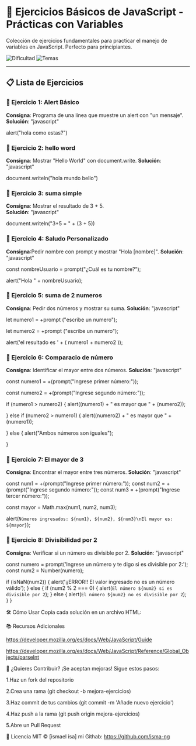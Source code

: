 # 🚀 Ejercicios Básicos de JavaScript - Prácticas con Variables

Colección de ejercicios fundamentales para practicar el manejo de variables en JavaScript. Perfecto para principiantes. 

![Dificultad](https://img.shields.io/badge/Nivel-B%C3%A1sico-green) 
![Temas](https://img.shields.io/badge/Temas-Variables,_Operadores,_Condicionales-blue)

---

## 📋 Lista de Ejercicios

### 🔵 Ejercicio 1: Alert Básico
**Consigna**: Programa de una línea que muestre un alert con "un mensaje".  
**Solución**: 
"javascript"

alert("hola como estas?")

### 🔵 Ejercicio 2: hello word
**Consigna**: Mostrar "Hello World" con document.write.
**Solución**: 
"javascript"

document.writeln("<h>hola mundo bello</h>")


### 🔵 Ejercicio 3: suma simple
**Consigna**: Mostrar el resultado de 3 + 5.  
**Solución**: 
"javascript"

document.writeln("3+5 = " + (3 + 5))

### 🔵 Ejercicio 4: Saludo Personalizado
**Consigna**:Pedir nombre con prompt y mostrar "Hola [nombre]".
**Solución**: 
"javascript"

const nombreUsuario = prompt("¿Cuál es tu nombre?");

alert("Hola " + nombreUsuario);

### 🔵 Ejercicio 5: suma de 2 numeros
**Consigna**:  Pedir dos números y mostrar su suma.
**Solución**: 
"javascript"

let numero1 = +prompt ("escribe un numero");

let numero2 = +prompt ("escribe un numero");

alert('el resultado es ' + ( numero1 + numero2 ));

### 🔵 Ejercicio 6: Comparacio de número
**Consigna**: Identificar el mayor entre dos números.
**Solución**: 
"javascript"

const numero1 = +(prompt("Ingrese primer número:"));

const numero2 = +(prompt("Ingrese segundo número:"));

if (numero1 > numero2) {
    alert((numero1) + " es mayor que " + (numero2));
    
} else if (numero2 > numero1) {
    alert((numero2) + " es mayor que " + (numero1));
    
} else {
    alert("Ambos números son iguales");
    
}

### 🔵 Ejercicio 7: El mayor de 3
**Consigna**:  Encontrar el mayor entre tres números.
**Solución**: 
"javascript"

const num1 = +(prompt("Ingrese primer número:"));
const num2 = +(prompt("Ingrese segundo número:"));
const num3 = +(prompt("Ingrese tercer número:"));

const mayor = Math.max(num1, num2, num3);

alert(`Números ingresados: ${num1}, ${num2}, ${num3}\nEl mayor es: ${mayor}`);

### 🔵 Ejercicio 8: Divisibilidad por 2
**Consigna**:   Verificar si un número es divisible por 2.
**Solución**: 
"javascript"

const numero = prompt('Ingrese un número y te digo si es divisible por 2:');
const num2 = Number(numero);

if (isNaN(num2)) {
    alert('¡¡ERROR!! El valor ingresado no es un número válido');
} else {
    if (num2 % 2 === 0) {
        alert(`El número ${num2} si es divisible por 2`);
    } else {
        alert(`El número ${num2} no es divisible por 2`);
    }
}

🛠️ Cómo Usar
Copia cada solución en un archivo HTML:

<script>
  // Código del ejercicio aquí
</script>

📚 Recursos Adicionales

https://developer.mozilla.org/es/docs/Web/JavaScript/Guide

https://developer.mozilla.org/es/docs/Web/JavaScript/Reference/Global_Objects/parseInt

🤝 ¿Quieres Contribuir?
¡Se aceptan mejoras! Sigue estos pasos:

1.Haz un fork del repositorio

2.Crea una rama (git checkout -b mejora-ejercicios)

3.Haz commit de tus cambios (git commit -m 'Añade nuevo ejercicio')

4.Haz push a la rama (git push origin mejora-ejercicios)

5.Abre un Pull Request

📄 Licencia
MIT © [ismael isa]
mi Githab: https://github.com/isma-ng
